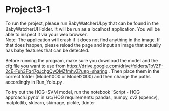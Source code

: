 # Project3-1
To run the project, please run BabyWatcherUI.py that can be found in the BabyWatcherUI Folder.
It will be run as a localhost application. You will be able to inspect it via your web browser.\
Note: The application will crash if it does not find anything in the image. If that does happen, please reload the page and input an image that actually has baby features that can be detected.


Before running the program, make sure you download the model and the cfg file you want to use from https://drive.google.com/drive/folders/1bVZF-2cE-Fuh3Fq47gJchgQyQMZfmhvZ?usp=sharing . 
Then place them in the correct folder (Model1000 or Model2000) and then change the paths accordingly in Run_Yolo.py .


To try out the HOG+SVM model, run the notebook 'Script - HOG approach.ipynb' in src/HOG
requirements:
pandas, numpy, cv2 (opencv), matplotlib, sklearn, skimage, pickle, tkinter
